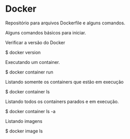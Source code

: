 

# Docker
Repositório para arquivos Dockerfile e alguns comandos.

Alguns comandos básicos para iniciar.

Verificar a versão do Docker

$ docker version

Executando um container.

$ docker container run

Listando somente os containers que estão em execução

$ docker container ls

Listando todos os containers parados e em execução.

$ docker container ls -a

Listando imagens

$ docker image ls

